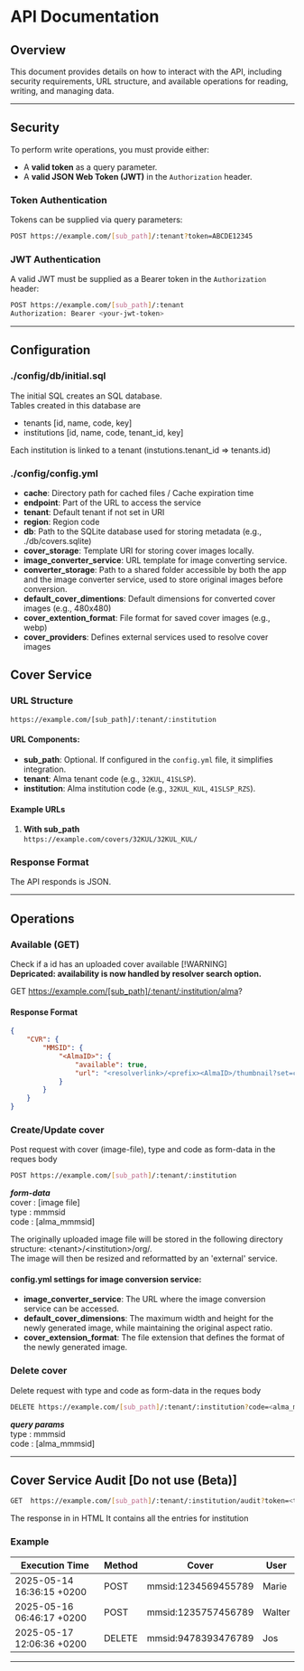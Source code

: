 # API Documentation

## Overview
This document provides details on how to interact with the API, including security requirements, URL structure, and available operations for reading, writing, and managing data.

---

## Security

To perform write operations, you must provide either:
- A **valid token** as a query parameter.
- A **valid JSON Web Token (JWT)** in the `Authorization` header.

### Token Authentication
Tokens can be supplied via query parameters:

```bash
POST https://example.com/[sub_path]/:tenant?token=ABCDE12345
```

### JWT Authentication
A valid JWT must be supplied as a Bearer token in the `Authorization` header:

```bash
POST https://example.com/[sub_path]/:tenant
Authorization: Bearer <your-jwt-token>
```
---

## Configuration
### ./config/db/initial.sql
The initial SQL creates an SQL database.  
Tables created in this database are

- tenants [id, name, code, key]
- institutions [id, name, code, tenant_id, key]

Each institution is linked to a tenant (instutions.tenant_id => tenants.id)

### ./config/config.yml
- **cache**: Directory path for cached files / Cache expiration time
- **endpoint**: Part of the URL to access the service 
- **tenant**: Default tenant if not set in URI
- **region**: Region code
- **db**:  Path to the SQLite database used for storing metadata (e.g., ./db/covers.sqlite)  
- **cover_storage**: Template URI for storing cover images locally. 
- **image_converter_service**: URL template for image converting service.
- **converter_storage**: Path to a shared folder accessible by both the app and the image converter service, used to store original images before conversion.
- **default_cover_dimentions**:  Default dimensions for converted cover images (e.g., 480x480)
- **cover_extention_format**: File format for saved cover images (e.g., webp)
- **cover_providers**: Defines external services used to resolve cover images

## Cover Service

### URL Structure
```plaintext
https://example.com/[sub_path]/:tenant/:institution
```

#### URL Components:
- **sub_path**: Optional. If configured in the `config.yml` file, it simplifies integration.
- **tenant**: Alma tenant code (e.g., `32KUL`, `41SLSP`).
- **institution**: Alma institution code (e.g., `32KUL_KUL`, `41SLSP_RZS`).


#### Example URLs
1. **With sub_path**  
   `https://example.com/covers/32KUL/32KUL_KUL/`  

### Response Format
The API responds is JSON.

---

## Operations
### Available (GET) 
Check if a id has an uploaded cover available
[!WARNING]  
**Depricated: availability is now handled by resolver search option.**

GET https://example.com/[sub_path]/:tenant/:institution/alma<AlmaID>? 

#### Response Format
```json
{
    "CVR": {
        "MMSID": {
            "<AlmaID>": {
                "available": true,
                "url": "<resolverlink>/<prefix><AlmaID>/thumbnail?set=covers"
            }
        }
    }
}
```

### Create/Update cover
Post request with cover (image-file), type and code as form-data in the reques body
```bash
POST https://example.com/[sub_path]/:tenant/:institution 
```
***form-data***  
cover : [image file]  
type : mmmsid    
code : [alma_mmmsid]  

The originally uploaded image file will be stored in the following directory structure: \<tenant>/\<institution>/org/.  
The image will then be resized and reformatted by an 'external' service. 
#### config.yml settings for image conversion service:
- **image_converter_service**: The URL where the image conversion service can be accessed.
- **default_cover_dimensions**: The maximum width and height for the newly generated image, while maintaining the original aspect ratio.
- **cover_extension_format**: The file extension that defines the format of the newly generated image.
### Delete cover
Delete request with type and code as form-data in the reques body
```bash
DELETE https://example.com/[sub_path]/:tenant/:institution?code=<alma_mmmsid>&type=<type> 
```
***query params***  
type : mmmsid   
code : [alma_mmmsid]

---

## Cover Service Audit [Do not use (Beta)]
```bash
GET  https://example.com/[sub_path]/:tenant/:institution/audit?token=<token with admin rights>
```
The response in in HTML
It contains all the entries for institution 


### Example 

| Execution Time            | Method | Cover               | User   |
|---------------------------|--------|---------------------|--------|
| 2025-05-14 16:36:15 +0200 | POST   | mmsid:1234569455789 | Marie  |
| 2025-05-16 06:46:17 +0200 | POST   | mmsid:1235757456789 | Walter |
| 2025-05-17 12:06:36 +0200 | DELETE | mmsid:9478393476789 | Jos    |


---
